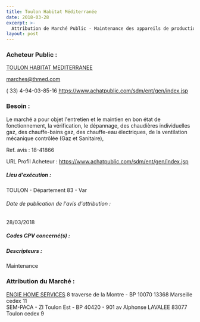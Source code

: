 ```yaml
---
title: Toulon Habitat Méditerranée
date: 2018-03-28
excerpt: >-
  Attribution de Marché Public - Maintenance des appareils de production d'eau chaude sanitaire, de chauffage individuel et de VMC dans le patrimoine de Toulon Habitat Méditerranée
layout: post
---
```


### Acheteur Public : 
<a href="/acheteur-34/siren-278300017"> TOULON HABITAT MEDITERRANEE</a><br/>



marches@thmed.com

( 33) 4-94-03-85-16
https://www.achatpublic.com/sdm/ent/gen/index.jsp
### Besoin :

Le marché a pour objet l'entretien et le maintien en bon état de fonctionnement, la vérification, le dépannage, des chaudières individuelles gaz, des chauffe-bains gaz, des chauffe-eau électriques, de la ventilation mécanique contrôlée (Gaz et Sanitaire),

Ref. avis : 18-41866

URL Profil Acheteur : https://www.achatpublic.com/sdm/ent/gen/index.jsp

##### Lieu d'exécution :

TOULON - Département 83 - Var

###### Date de publication de l'avis d'attribution : 
28/03/2018

##### Codes CPV concerné(s) :

##### Descripteurs :
Maintenance <br/>

### Attribution du Marché :
<a href="/entreprise-253/siren-301340584"> ENGIE HOME SERVICES</a>    8 traverse de la Montre - BP 10070 13368 Marseille cedex 11 <br/>
SEM-PACA - ZI Toulon Est - BP 40420 - 901 av Alphonse LAVALEE 83077 Toulon cedex 9 <br/>
